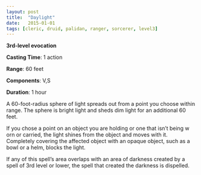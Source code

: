```yaml
---
layout: post
title:  "Daylight"
date:   2015-01-01
tags: [cleric, druid, palidan, ranger, sorcerer, level3]
---
```


**3rd-level evocation**

**Casting Time**: 1 action

**Range**: 60 feet

**Components**: V,S

**Duration**: 1 hour

A 60-foot-radius sphere of light spreads out from a point you choose within range. The sphere is bright light and sheds dim light for an additional 60 feet.

If you chose a point on an object you are holding or one that isn’t being w orn or carried, the light shines from the object and moves with it. Completely covering the affected object with an opaque object, such as a bowl or a helm, blocks the light.

If any of this spell’s area overlaps with an area of darkness created by a spell of 3rd level or lower, the spell that created the darkness is dispelled.

